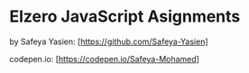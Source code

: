 # Elzero JavaScript Asignments

by Safeya Yasien: [https://github.com/Safeya-Yasien]<br>

codepen.io: [https://codepen.io/Safeya-Mohamed]
